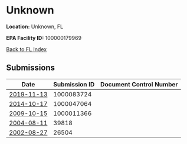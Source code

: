 # Unknown

**Location:** Unknown, FL

**EPA Facility ID:** 100000179969

[Back to FL Index](../../index.md)

## Submissions

| Date | Submission ID | Document Control Number |
|------|--------------|-------------------------|
| [2019-11-13](submissions/1000083724.md) | 1000083724 |  |
| [2014-10-17](submissions/1000047064.md) | 1000047064 |  |
| [2009-10-15](submissions/1000011366.md) | 1000011366 |  |
| [2004-08-11](submissions/39818.md) | 39818 |  |
| [2002-08-27](submissions/26504.md) | 26504 |  |
